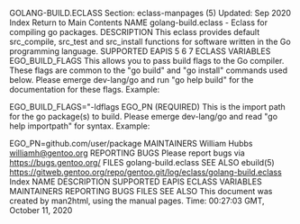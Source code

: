 GOLANG-BUILD.ECLASS
Section: eclass-manpages (5)
Updated: Sep 2020
Index Return to Main Contents
NAME
golang-build.eclass - Eclass for compiling go packages.
DESCRIPTION
This eclass provides default src_compile, src_test and src_install functions for software written in the Go programming language.
SUPPORTED EAPIS
5 6 7
ECLASS VARIABLES
EGO_BUILD_FLAGS
This allows you to pass build flags to the Go compiler. These flags are common to the "go build" and "go install" commands used below. Please emerge dev-lang/go and run "go help build" for the documentation for these flags.
Example:

EGO_BUILD_FLAGS="-ldflags 
EGO_PN (REQUIRED)
This is the import path for the go package(s) to build. Please emerge dev-lang/go and read "go help importpath" for syntax.
Example:

EGO_PN=github.com/user/package
MAINTAINERS
William Hubbs <williamh@gentoo.org>
REPORTING BUGS
Please report bugs via https://bugs.gentoo.org/
FILES
golang-build.eclass
SEE ALSO
ebuild(5)
https://gitweb.gentoo.org/repo/gentoo.git/log/eclass/golang-build.eclass
Index
NAME
DESCRIPTION
SUPPORTED EAPIS
ECLASS VARIABLES
MAINTAINERS
REPORTING BUGS
FILES
SEE ALSO
This document was created by man2html, using the manual pages.
Time: 00:27:03 GMT, October 11, 2020